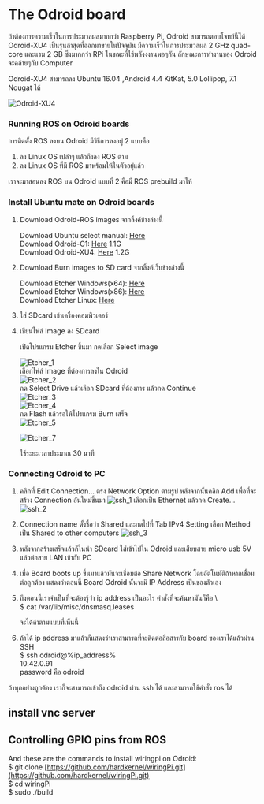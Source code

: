# The Odroid board

ถ้าต้องการความเร็วในการประมวลผลมากกว่า Raspberry Pi, Odroid สามารถตอบโจทย์นี้ได้ Odroid-XU4 เป็นรุ่นล่าสุดที่ออกมาขายในปัจจุบัน มีความเร็วในการประมวลผล 2 GHz quad-core และแรม 2 GB ซึ่งมากกว่า RPi  ในขณะที่ใช้พลังงงานพอๆกัน ลักษณะการทำงานของ Odroid จะคล้ายๆกับ Computer

Odroid-XU4 สามารถลง Ubuntu 16.04 ,Android 4.4 KitKat, 5.0 Lollipop, 7.1 Nougat ได้

![Odroid-XU4](/assets/odroid_xu4.jpg)

### Running ROS on Odroid boards

การติดตั้ง ROS ลงบน Odroid มีวิธีการลงอยู่ 2 แบบคือ

   1. ลง Linux OS เปล่าๆ แล้วถึงลง ROS ตาม
   2. ลง Linux OS ที่มี ROS มาพร้อมให้ในตัวอยู่แล้ว

เราจะมาสอนลง ROS บน Odroid แบบที่ 2 คือมี ROS prebuild มาให้

### Install Ubuntu mate on Odroid boards

1. Download Odroid-ROS images จากลิ้งค์ข้างล่างนี้

   Download Ubuntu select manual: [Here](https://odroid.in/ubuntu_16.04lts/)  
   Download Odroid-C1: [Here](https://odroid.in/ubuntu_16.04lts/ubuntu-16.04.3-mate-odroid-c1-20170908.img.xz) 1.1G  
   Download Odroid-XU4: [Here](https://odroid.in/ubuntu_16.04lts/ubuntu-16.04.3-4.9-mate-odroid-xu4-20170824.img.xz) 1.2G

2. Download Burn images to SD card จากลิ้งค์เว็บข้างล่างนี้

   Download Etcher Windows\(x64\): [Here](https://github.com/resin-io/etcher/releases/download/v1.1.2/Etcher-Portable-1.1.2-x64.exe)  
   Download Etcher Windows\(x86\): [Here](https://github.com/resin-io/etcher/releases/download/v1.1.2/Etcher-Portable-1.1.2-x86.exe)  
   Download Etcher Linux: [Here](https://github.com/resin-io/etcher/releases/download/v1.1.2/etcher-1.1.2-linux-x86_64.zip)

3. ใส่ SDcard เข้าเครื่องคอมพิวเตอร์

4. เขียนไฟล์ Image ลง SDcard

   เปิดโปรแกรม Etcher ขึ้นมา กดเลือก Select image

   ![Etcher\_1](/assets/Etcher_1.png)  
   เลือกไฟล์ Image ที่ต้องการลงใน Odroid  
   ![Etcher\_2](/assets/Etcher_2.png)  
   กด Select Drive แล้วเลือก SDcard ที่ต้องการ แล้วกด Continue  
   ![Etcher\_3](/assets/Etcher_3.png)  
   ![Etcher\_4](/assets/Etcher_4.png)  
   กด Flash แล้วรอให้โปรแกรม Burn เสร็จ  
   ![Etcher\_5](/assets/Etcher_5.png)

   ![Etcher\_7](/assets/Etcher_7.png)

   ใช้ระยะเวลาประมาณ 30 นาที

### Connecting Odroid to PC 

1. คลิกที่ Edit Connection... ตรง Network Option ตามรูป หลังจากนั้นคลิก Add เพื่อที่จะสร้าง Connection อันใหม่ขึ้นมา
![ssh\_1](/assets/ssh_1.jpg)
เลือกเป็น Ethernet แล้วกด Create...
![ssh\_2](/assets/ssh_2.png)

2. Connection name ตั้งชื่อว่า Shared และกดไปที่ Tab IPv4 Setting เลือก Method เป็น Shared to other computers
![ssh\_3](/assets/ssh_3.png)

3. หลังจากสร้างเสร็จแล้วก็ในนำ SDcard ใส่เข้าไปใน Odroid และเสียบสาย micro usb 5V แล้วต่อสาย LAN เข้ากับ PC

4. เมื่อ Board boots up ขึ้นมาแล้วมันจะเชื่อมต่อ Share Network โดยอัตโนมัติถ้าหากเชื่อมต่อถูกต้อง แสดงว่าตอนนี้ Board Odroid นั้นจะมี IP Address เป็นของตัวเอง

5. ถึงตอนนี้เราจำเป็นที่จะต้องรู้ว่า ip address เป็นอะไร คำสั่งที่จะค้นหามันก็คือ \  
    $ cat /var/lib/misc/dnsmasq.leases

   จะได้ค่าตามแบบที่เห็นนี้

6. ถ้าได้ ip address มาแล้วก็แสดงว่าเราสามารถที่จะติดต่อสื่อสารกับ board ของเราได้แล้วผ่าน SSH  
    $ ssh odroid@%ip\_address%  
    10.42.0.91  
    password คือ odroid

ถ้าทุกอย่างถูกต้อง เราก็จะสามารถเข้าถึง odroid ผ่าน ssh ได้ และสามารถใช้คำสั่ง ros ได้

## install vnc server

## Controlling GPIO pins from ROS

And these are the commands to install wiringpi on Odroid:  
$ git clone [https://github.com/hardkernel/wiringPi.git](https://github.com/hardkernel/wiringPi.git)  
$ cd wiringPi  
$ sudo ./build

